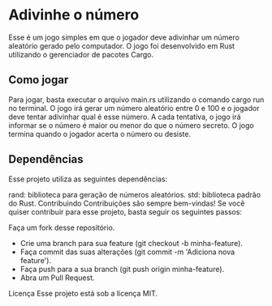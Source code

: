 # Adivinhe o número

Esse é um jogo simples em que o jogador deve adivinhar um número aleatório gerado pelo computador. O jogo foi desenvolvido em Rust utilizando o gerenciador de pacotes Cargo.

## Como jogar

Para jogar, basta executar o arquivo main.rs utilizando o comando cargo run no terminal. O jogo irá gerar um número aleatório entre 0 e 100 e o jogador deve tentar adivinhar qual é esse número. A cada tentativa, o jogo irá informar se o número é maior ou menor do que o número secreto. O jogo termina quando o jogador acerta o número ou desiste.

## Dependências

Esse projeto utiliza as seguintes dependências:

rand: biblioteca para geração de números aleatórios.
std: biblioteca padrão do Rust.
Contribuindo
Contribuições são sempre bem-vindas! Se você quiser contribuir para esse projeto, basta seguir os seguintes passos:

Faça um fork desse repositório.

- Crie uma branch para sua feature (git checkout -b minha-feature).
- Faça commit das suas alterações (git commit -m 'Adiciona nova feature').
- Faça push para a sua branch (git push origin minha-feature).
- Abra um Pull Request.

Licença
Esse projeto está sob a licença MIT.
